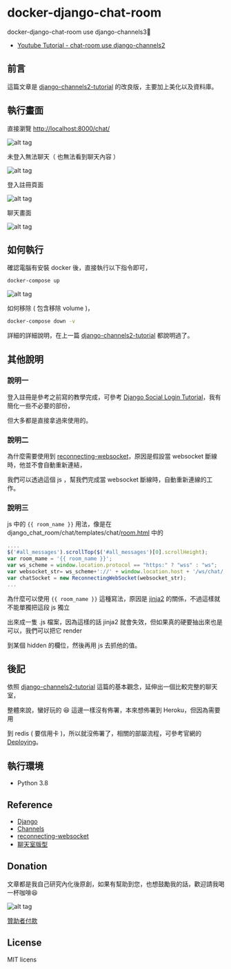 # docker-django-chat-room

docker-django-chat-room use django-channels3💬

* [Youtube Tutorial - chat-room use django-channels2](https://youtu.be/CoVdpZLCIT4)

## 前言

這篇文章是 [django-channels2-tutorial](https://github.com/twtrubiks/django-channels2-tutorial) 的改良版，主要加上美化以及資料庫。

## 執行畫面

直接瀏覽 [http://localhost:8000/chat/](http://localhost:8000/chat/)

![alt tag](https://i.imgur.com/5b2kTBR.png)

未登入無法聊天（ 也無法看到聊天內容 ）

![alt tag](https://i.imgur.com/UrdlV1e.png)

登入註冊頁面

![alt tag](https://i.imgur.com/Gpt0gwT.png)

聊天畫面

![alt tag](https://i.imgur.com/gT8hJ89.png)

## 如何執行

確認電腦有安裝 docker 後，直接執行以下指令即可，

```cmd
docker-compose up
```

![alt tag](https://i.imgur.com/R5mXwQU.png)

如何移除 ( 包含移除 volume )，

```cmd
docker-compose down -v
```

詳細的詳細說明，在上一篇 [django-channels2-tutorial](https://github.com/twtrubiks/django-channels2-tutorial) 都說明過了。

## 其他說明

### 說明一

登入註冊是參考之前寫的教學完成，可參考 [Django Social Login Tutorial](https://github.com/twtrubiks/django_social_login_tutorial)，我有簡化一些不必要的部份，

但大多都是直接拿過來使用的。

### 說明二

為什麼需要使用到 [reconnecting-websocket](https://github.com/joewalnes/reconnecting-websocket)，原因是假設當 websocket 斷線時，他並不會自動重新連結，

我們可以透過這個 js ，幫我們完成當 websocket 斷線時，自動重新連線的工作。

### 說明三

js 中的 `{{ room_name }}` 用法，像是在 django_chat_room/chat/templates/chat/[room.html](https://github.com/twtrubiks/django-chat-room/blob/master/chat/templates/chat/room.html) 中的

```javascript
....
$('#all_messages').scrollTop($('#all_messages')[0].scrollHeight);
var room_mame = '{{ room_name }}';
var ws_scheme = window.location.protocol == "https:" ? "wss" : "ws";
var websocket_str= ws_scheme+'://' + window.location.host + '/ws/chat/' + room_mame + '/';
var chatSocket = new ReconnectingWebSocket(websocket_str);
...
```

為什麼可以使用 `{{ room_name }}` 這種寫法，原因是 [jinja2](http://jinja.pocoo.org/) 的關係，不過這樣就不能單獨把這段 js 獨立

出來成一隻 .js 檔案，因為這樣的話 jinja2 就會失效，但如果真的硬要抽出來也是可以，我們可以把它 render

到某個 hidden 的欄位，然後再用 js 去抓他的值。

## 後記

依照 [django-channels2-tutorial](https://github.com/twtrubiks/django-channels2-tutorial) 這篇的基本觀念，延伸出一個比較完整的聊天室，

整體來說，蠻好玩的 :satisfied: 這邊一樣沒有佈署，本來想佈署到 Heroku，但因為需要用

到 redis ( 要信用卡 )，所以就沒佈署了，相關的部屬流程，可參考官網的 [Deploying](https://channels.readthedocs.io/en/latest/deploying.html)。

## 執行環境

* Python 3.8

## Reference

* [Django](https://www.djangoproject.com/)
* [Channels](https://github.com/django/channels)
* [reconnecting-websocket](https://github.com/joewalnes/reconnecting-websocket)
* [聊天室版型](https://bootsnipp.com/snippets/featured/chat-widget)

## Donation

文章都是我自己研究內化後原創，如果有幫助到您，也想鼓勵我的話，歡迎請我喝一杯咖啡:laughing:

![alt tag](https://i.imgur.com/LRct9xa.png)

[贊助者付款](https://payment.opay.tw/Broadcaster/Donate/9E47FDEF85ABE383A0F5FC6A218606F8)

## License

MIT licens
